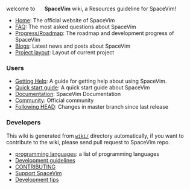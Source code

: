 welcome to <img src="https://spacevim.org/SpaceVim.png" height="17" width="17"> **SpaceVim** wiki, a Resources guideline for SpaceVim!


- [Home](https://spacevim.org): The official website of SpaceVim
- [FAQ](https://spacevim.org/faq/): The most asked questions about SpaceVim
- [Progress/Roadmap](https://spacevim.org/roadmap/): The roadmap and development progress of SpaceVim
- [Blogs](https://spacevim.org/blog/): Latest news and posts about SpaceVim
- [Project layout](Project-layout): Layout of current project

### Users

- [Getting Help](Getting-help): A guide for getting help about using SpaceVim.
- [Quick start guide](https://spacevim.org/quick-start-guide/): A quick start guide about SpaceVim
- [Documentation](https://spacevim.org/documentation): SpaceVim Documentation
- [Community](http://spacevim.org/community/): Official community
- [Following HEAD](Following-HEAD): Changes in master branch since last release

### Developers

This wiki is generated from [`wiki/`](https://github.com/SpaceVim/SpaceVim/tree/master/wiki) directory
automatically, if you want to contribute to the wiki, please send pull request to SpaceVim repo.

- [programming languages](programming-languages): a list of programming languages
- [Development guidelines](https://spacevim.org/development/)
- [CONTRIBUTING](https://github.com/SpaceVim/SpaceVim/blob/master/CONTRIBUTING.md)
- [Support SpaceVim](support-spacevim)
- [Development tips](development-tips)
